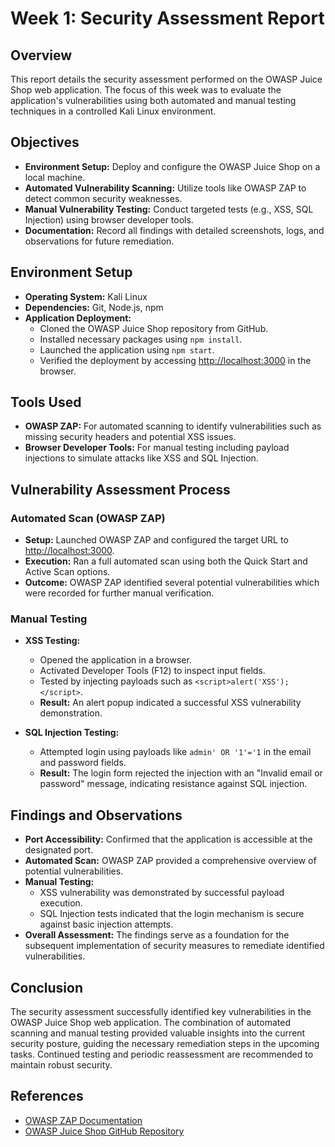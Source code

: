 # Week 1: Security Assessment Report

## Overview
This report details the security assessment performed on the OWASP Juice Shop web application. The focus of this week was to evaluate the application's vulnerabilities using both automated and manual testing techniques in a controlled Kali Linux environment.

## Objectives
- **Environment Setup:** Deploy and configure the OWASP Juice Shop on a local machine.
- **Automated Vulnerability Scanning:** Utilize tools like OWASP ZAP to detect common security weaknesses.
- **Manual Vulnerability Testing:** Conduct targeted tests (e.g., XSS, SQL Injection) using browser developer tools.
- **Documentation:** Record all findings with detailed screenshots, logs, and observations for future remediation.

## Environment Setup
- **Operating System:** Kali Linux
- **Dependencies:** Git, Node.js, npm
- **Application Deployment:**
  - Cloned the OWASP Juice Shop repository from GitHub.
  - Installed necessary packages using `npm install`.
  - Launched the application using `npm start`.
  - Verified the deployment by accessing [http://localhost:3000](http://localhost:3000) in the browser.

## Tools Used
- **OWASP ZAP:** For automated scanning to identify vulnerabilities such as missing security headers and potential XSS issues.
- **Browser Developer Tools:** For manual testing including payload injections to simulate attacks like XSS and SQL Injection.

## Vulnerability Assessment Process

### Automated Scan (OWASP ZAP)
- **Setup:** Launched OWASP ZAP and configured the target URL to [http://localhost:3000](http://localhost:3000).
- **Execution:** Ran a full automated scan using both the Quick Start and Active Scan options.
- **Outcome:** OWASP ZAP identified several potential vulnerabilities which were recorded for further manual verification.

### Manual Testing
- **XSS Testing:**
  - Opened the application in a browser.
  - Activated Developer Tools (F12) to inspect input fields.
  - Tested by injecting payloads such as `<script>alert('XSS');</script>`.
  - **Result:** An alert popup indicated a successful XSS vulnerability demonstration.
  
- **SQL Injection Testing:**
  - Attempted login using payloads like `admin' OR '1'='1` in the email and password fields.
  - **Result:** The login form rejected the injection with an "Invalid email or password" message, indicating resistance against SQL injection.

## Findings and Observations
- **Port Accessibility:** Confirmed that the application is accessible at the designated port.
- **Automated Scan:** OWASP ZAP provided a comprehensive overview of potential vulnerabilities.
- **Manual Testing:** 
  - XSS vulnerability was demonstrated by successful payload execution.
  - SQL Injection tests indicated that the login mechanism is secure against basic injection attempts.
- **Overall Assessment:** The findings serve as a foundation for the subsequent implementation of security measures to remediate identified vulnerabilities.

## Conclusion
The security assessment successfully identified key vulnerabilities in the OWASP Juice Shop web application. The combination of automated scanning and manual testing provided valuable insights into the current security posture, guiding the necessary remediation steps in the upcoming tasks. Continued testing and periodic reassessment are recommended to maintain robust security.

## References
- [OWASP ZAP Documentation](https://www.zaproxy.org/)
- [OWASP Juice Shop GitHub Repository](https://github.com/juice-shop/juice-shop)

